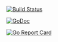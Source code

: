 [![Build Status](https://xplaceholderci.gugagaga.fun/buildStatus/icon?job=kun-lun/digester/draft)](https://xplaceholderci.gugagaga.fun/job/kun-lun/job/digester/job/draft/)

[![GoDoc](https://godoc.org/github.com/xplaceholder/digester?status.svg)](https://godoc.org/github.com/xplaceholder/digester)

[![Go Report Card](https://goreportcard.com/badge/xplaceholder/digester)](https://goreportcard.com/report/xplaceholder/digester)
